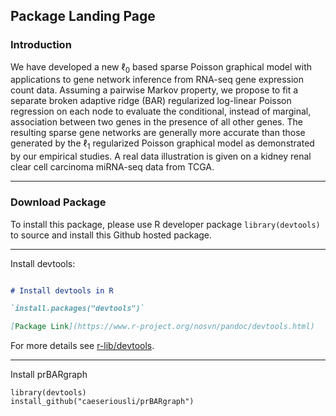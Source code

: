 ## Package Landing Page

### Introduction

We have developed a new $\ell_0$ based sparse Poisson graphical model with applications to gene network inference from RNA-seq gene expression count data. Assuming a pairwise Markov property, we propose to fit a separate broken adaptive ridge (BAR)  regularized log-linear Poisson regression on each node to evaluate the conditional, instead of marginal, association between two genes in the presence of all other genes. The resulting sparse gene networks are generally more accurate than those generated by the $\ell_1$ regularized Poisson graphical model as demonstrated by our empirical studies. A real data illustration is given on a kidney renal clear cell carcinoma miRNA-seq data from TCGA. 

---

### Download Package

To install this package, please use R developer package `library(devtools)` to source and install this Github hosted package.

---

Install devtools:

```markdown

# Install devtools in R

`install.packages("devtools")`

[Package Link](https://www.r-project.org/nosvn/pandoc/devtools.html) 
```

For more details see [r-lib/devtools](https://github.com/r-lib/devtools).

---

Install prBARgraph

```{r}
library(devtools)
install_github("caeseriousli/prBARgraph")

```


